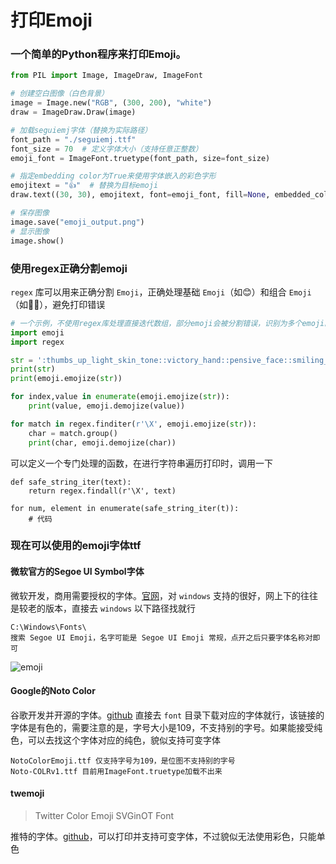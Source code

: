 # 打印Emoji

### 一个简单的Python程序来打印Emoji。

```python
from PIL import Image, ImageDraw, ImageFont

# 创建空白图像（白色背景）
image = Image.new("RGB", (300, 200), "white")
draw = ImageDraw.Draw(image)

# 加载seguiemj字体（替换为实际路径）
font_path = "./seguiemj.ttf"
font_size = 70  # 定义字体大小（支持任意正整数）
emoji_font = ImageFont.truetype(font_path, size=font_size)

# 指定embedding color为True来使用字体嵌入的彩色字形
emojitext = "👍"  # 替换为目标emoji
draw.text((30, 30), emojitext, font=emoji_font, fill=None, embedded_color=True)

# 保存图像
image.save("emoji_output.png")
# 显示图像
image.show()
```

### 使用regex正确分割emoji
`regex` 库可以用来正确分割 `Emoji`，正确处理基础 `Emoji`（如😊）和组合 `Emoji`（如👍🏻），避免打印错误
```python
# 一个示例，不使用regex库处理直接迭代数组，部分emoji会被分割错误，识别为多个emoji。
import emoji
import regex

str = ':thumbs_up_light_skin_tone::victory_hand::pensive_face::smiling_face_with_smiling_eyes::unamused_face::rolling_on_the_floor_laughing:'
print(str)
print(emoji.emojize(str))

for index,value in enumerate(emoji.emojize(str)):
    print(value, emoji.demojize(value))

for match in regex.finditer(r'\X', emoji.emojize(str)):
    char = match.group()
    print(char, emoji.demojize(char))
```
可以定义一个专门处理的函数，在进行字符串遍历打印时，调用一下
```
def safe_string_iter(text):
    return regex.findall(r'\X', text)

for num, element in enumerate(safe_string_iter(t)):
    # 代码
```
### 现在可以使用的emoji字体ttf

#### 微软官方的Segoe UI Symbol字体
微软开发，商用需要授权的字体。[官网](https://learn.microsoft.com/en-us/typography/font-list/segoe-ui-emoji)，对 `windows` 支持的很好，网上下的往往是较老的版本，直接去 `windows` 以下路径找就行
```
C:\Windows\Fonts\ 
搜索 Segoe UI Emoji，名字可能是 Segoe UI Emoji 常规，点开之后只要字体名称对即可
```
![emoji](/lang/python/segoe_emoji.jpg)

#### Google的Noto Color
谷歌开发并开源的字体。[github](https://github.com/googlefonts/noto-emoji)
直接去 `font` 目录下载对应的字体就行，该链接的字体是有色的，需要注意的是，字号大小是109，不支持别的字号。如果能接受纯色，可以去找这个字体对应的纯色，貌似支持可变字体
```
NotoColorEmoji.ttf 仅支持字号为109，是位图不支持别的字号
Noto-COLRv1.ttf 目前用ImageFont.truetype加载不出来
```

#### twemoji
> Twitter Color Emoji SVGinOT Font

推特的字体。[github](https://github.com/13rac1/twemoji-color-font)，可以打印并支持可变字体，不过貌似无法使用彩色，只能单色